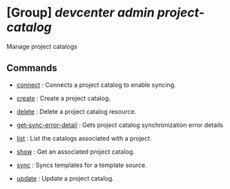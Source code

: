 # [Group] _devcenter admin project-catalog_

Manage project catalogs

## Commands

- [connect](/Commands/devcenter/admin/project-catalog/_connect.md)
: Connects a project catalog to enable syncing.

- [create](/Commands/devcenter/admin/project-catalog/_create.md)
: Create a project catalog.

- [delete](/Commands/devcenter/admin/project-catalog/_delete.md)
: Delete a project catalog resource.

- [get-sync-error-detail](/Commands/devcenter/admin/project-catalog/_get-sync-error-detail.md)
: Gets project catalog synchronization error details

- [list](/Commands/devcenter/admin/project-catalog/_list.md)
: List the catalogs associated with a project.

- [show](/Commands/devcenter/admin/project-catalog/_show.md)
: Get an associated project catalog.

- [sync](/Commands/devcenter/admin/project-catalog/_sync.md)
: Syncs templates for a template source.

- [update](/Commands/devcenter/admin/project-catalog/_update.md)
: Update a project catalog.
